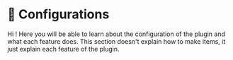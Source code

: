 # 📃 Configurations

Hi ! Here you will be able to learn about the configuration of the plugin and what each feature does. This section doesn't explain how to make items, it just explain each feature of the plugin.

